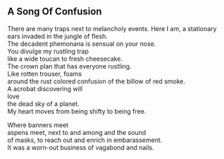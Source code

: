 A Song Of Confusion
-------------------
There are many traps next to melancholy events. Here I am, a stationary ears invaded in the jungle of flesh.  
The decadent phemonana is sensual on your nose.  
You divulge my rustling trap  
like a wide toucan to fresh cheesecake.  
The crown plan that has everyone rustling.  
Like rotten trouser, foams  
around the rust colored confusion of the billow of red smoke.  
A acrobat discovering will  
love  
the dead sky of a planet.  
My heart moves from being shifty to being free.  
  
Where banners meet  
aspens meet, next to and among and the sound  
of masks, to reach out and enrich in embarassement.  
It was a worn-out business of vagabond and nails.  
